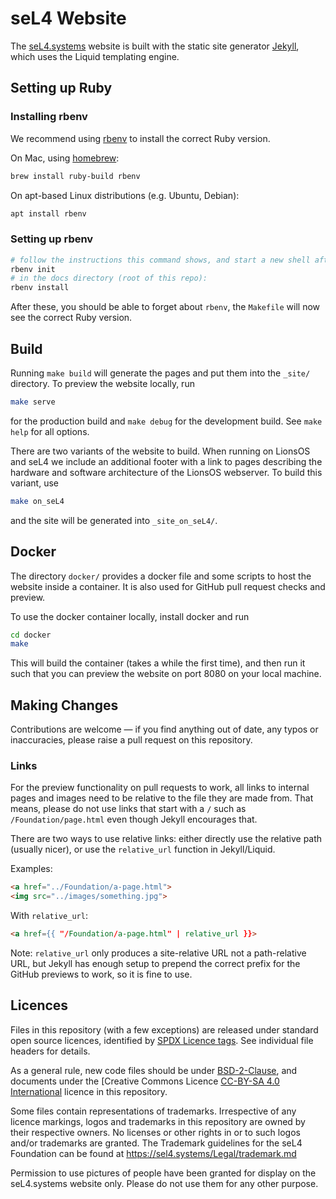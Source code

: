 <!--
    Copyright 2020 seL4 Project a Series of LF Projects, LLC.
    SPDX-License-Identifier: CC-BY-SA-4.0
-->

# seL4 Website

The [seL4.systems](https://sel4.systems) website is built with the
static site generator [Jekyll](https://jekyllrb.com), which uses
the Liquid templating engine.

## Setting up Ruby

### Installing rbenv

We recommend using [rbenv](https://github.com/rbenv/rbenv) to install the
correct Ruby version.

On Mac, using [homebrew](https://brew.sh):

```sh
brew install ruby-build rbenv
```

On apt-based Linux distributions (e.g. Ubuntu, Debian):

```sh
apt install rbenv
```

### Setting up rbenv

```sh
# follow the instructions this command shows, and start a new shell afterwards
rbenv init
# in the docs directory (root of this repo):
rbenv install
```

After these, you should be able to forget about `rbenv`, the `Makefile` will now
see the correct Ruby version.

## Build

Running `make build` will generate the pages and put them into the
`_site/` directory. To preview the website locally, run

```sh
make serve
```

for the production build and `make debug` for the development build. See `make
help` for all options.

There are two variants of the website to build.  When running on
LionsOS and seL4 we include an additional footer with a link to pages
describing the hardware and software architecture of the LionsOS
webserver.  To build this variant, use
```sh
make on_seL4
```
and the site will be generated into `_site_on_seL4/`.
## Docker

The directory `docker/` provides a docker file and some scripts to host
the website inside a container. It is also used for GitHub pull request
checks and preview.

To use the docker container locally, install docker and run

```sh
cd docker
make
```

This will build the container (takes a while the first time), and then
run it such that you can preview the website on port 8080 on your local
machine.

## Making Changes

Contributions are welcome &mdash; if you find anything out of date, any typos or
inaccuracies, please raise a pull request on this repository.

### Links

For the preview functionality on pull requests to work, all links to internal
pages and images need to be relative to the file they are made from. That
means, please do not use links that start with a `/` such as
`/Foundation/page.html` even though Jekyll encourages that.

There are two ways to use relative links: either directly use the relative path
(usually nicer), or use the `relative_url` function in Jekyll/Liquid.

Examples:

```html
<a href="../Foundation/a-page.html">
<img src="../images/something.jpg">
```

With `relative_url`:

```html
<a href={{ "/Foundation/a-page.html" | relative_url }}>
```

Note: `relative_url` only produces a site-relative URL not a path-relative URL,
but Jekyll has enough setup to prepend the correct prefix for the GitHub
previews to work, so it is fine to use.

## Licences

Files in this repository (with a few exceptions) are released under standard
open source licences, identified by [SPDX Licence tags](https://spdx.org).  See
individual file headers for details.

As a general rule, new code files should be under
[BSD-2-Clause](LICENSES/BSD-2-Clause.txt), and documents under the [Creative
Commons Licence [CC-BY-SA 4.0 International](LICENSES/CC-BY-SA-4.0.txt) licence
in this repository.

Some files contain representations of trademarks.  Irrespective of any
licence markings, logos and trademarks in this repository are owned by
their respective owners. No licenses or other rights in or to such
logos and/or trademarks are granted. The Trademark guidelines for the
seL4 Foundation can be found at <https://sel4.systems/Legal/trademark.md>

Permission to use pictures of people have been granted for display on
the seL4.systems website only.  Please do not use them for any other
purpose.
